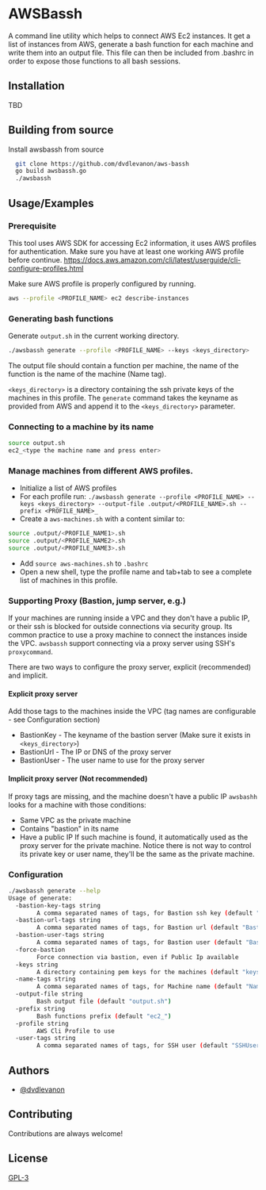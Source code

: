 
# AWSBassh

A command line utility which helps to connect AWS Ec2 instances. It get a list of instances from AWS, generate a bash function for each machine and write them into an output file. This file can then be included from .bashrc in order to expose those functions to all bash sessions.

## Installation

TBD

## Building from source

Install awsbassh from source

```bash 
  git clone https://github.com/dvdlevanon/aws-bassh
  go build awsbassh.go
  ./awsbassh
```

## Usage/Examples

### Prerequisite
This tool uses AWS SDK for accessing Ec2 information, it uses AWS profiles for authentication. Make sure you have at least one working AWS profile before continue.
https://docs.aws.amazon.com/cli/latest/userguide/cli-configure-profiles.html

Make sure AWS profile is properly configured by running.
```bash
aws --profile <PROFILE_NAME> ec2 describe-instances
```

### Generating bash functions

Generate `output.sh` in the current working directory.
```bash
./awsbassh generate --profile <PROFILE_NAME> --keys <keys_directory>
```
The output file should contain a function per machine, the name of the function is the name of the machine (Name tag).

`<keys_directory>` is a directory containing the ssh private keys of the machines in this profile. The `generate` command takes the keyname as provided from AWS and append it to the `<keys_directory>` parameter.

### Connecting to a machine by its name
```bash
source output.sh
ec2_<type the machine name and press enter>
```

### Manage machines from different AWS profiles.
- Initialize a list of AWS profiles
- For each profile run: `./awsbassh generate --profile <PROFILE_NAME> --keys <keys_directory> --output-file .output/<PROFILE_NAME>.sh --prefix <PROFILE_NAME>_`
- Create a `aws-machines.sh` with a content similar to:
```bash
source .output/<PROFILE_NAME1>.sh 
source .output/<PROFILE_NAME2>.sh 
source .output/<PROFILE_NAME3>.sh 
```
- Add `source aws-machines.sh` to `.bashrc`
- Open a new shell, type the profile name and tab+tab to see a complete list of machines in this profile.

### Supporting Proxy (Bastion, jump server, e.g.)
If your machines are running inside a VPC and they don't have a public IP, or their ssh is blocked for outside connections via security group. Its common practice to use a proxy machine to connect the instances inside the VPC. `awsbassh` support connecting via a proxy server using SSH's `proxycommand`.

There are two ways to configure the proxy server, explicit (recommended) and implicit.

#### Explicit proxy server
Add those tags to the machines inside the VPC (tag names are configurable - see Configuration section)
- BastionKey - The keyname of the bastion server (Make sure it exists in `<keys_directory>`)
- BastionUrl - The IP or DNS of the proxy server
- BastionUser - The user name to use for the proxy server

#### Implicit proxy server (Not recommended)
If proxy tags are missing, and the machine doesn't have a public IP `awsbashh` looks for a machine with those conditions:
- Same VPC as the private machine
- Contains "bastion" in its name
- Have a public IP
If such machine is found, it automatically used as the proxy server for the private machine. Notice there is not way to control its private key or user name, they'll be the same as the private machine.

### Configuration
```bash
./awsbassh generate --help
Usage of generate:
  -bastion-key-tags string
    	A comma separated names of tags, for Bastion ssh key (default "BastionKey")
  -bastion-url-tags string
    	A comma separated names of tags, for Bastion url (default "BastionUrl")
  -bastion-user-tags string
    	A comma separated names of tags, for Bastion user (default "BastionUser")
  -force-bastion
    	Force connection via bastion, even if Public Ip available
  -keys string
    	A directory containing pem keys for the machines (default "keys")
  -name-tags string
    	A comma separated names of tags, for Machine name (default "Name")
  -output-file string
    	Bash output file (default "output.sh")
  -prefix string
    	Bash functions prefix (default "ec2_")
  -profile string
    	AWS Cli Profile to use
  -user-tags string
    	A comma separated names of tags, for SSH user (default "SSHUser")
```

## Authors

- [@dvdlevanon](https://www.github.com/dvdlevanon)


## Contributing

Contributions are always welcome!

## License

[GPL-3](https://choosealicense.com/licenses/gpl-3.0//)
